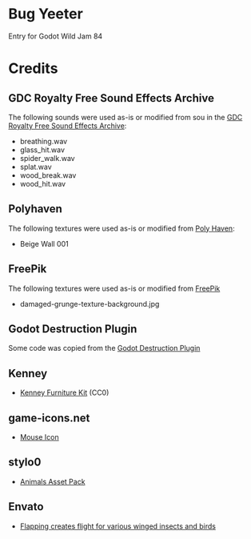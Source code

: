 # Bug Yeeter

Entry for Godot Wild Jam 84


# Credits

## GDC Royalty Free Sound Effects Archive

The following sounds were used as-is or modified from sou in the [GDC Royalty Free Sound Effects Archive](https://sonniss.com/gameaudiogdc/):

- breathing.wav
- glass_hit.wav
- spider_walk.wav
- splat.wav
- wood_break.wav
- wood_hit.wav

## Polyhaven
The following textures were used as-is or modified from [Poly Haven](https://polyhaven.com/a/beige_wall_001):

- Beige Wall 001

## FreePik
The following textures were used as-is or modified from [FreePik](https://www.freepik.com)

- damaged-grunge-texture-background.jpg

## Godot Destruction Plugin
Some code was copied from the [Godot Destruction Plugin](https://github.com/Jummit/godot-destruction-plugin/)

## Kenney

- [Kenney Furniture Kit](https://kenney.nl/assets/furniture-kit) (CC0)


## game-icons.net

- [Mouse Icon](https://game-icons.net/1x1/delapouite/mouse.html)

## stylo0

- [Animals Asset Pack](https://styloo.itch.io/animals)

## Envato

- [Flapping creates flight for various winged insects and birds](https://elements.envato.com/flapping-creates-flight-for-various-winged-insects-8TSJ8C8)
